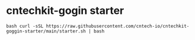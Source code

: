 # cntechkit-gogin starter

``bash
curl -sSL https://raw.githubusercontent.com/cntech-io/cntechkit-goggin-starter/main/starter.sh | bash
``